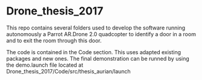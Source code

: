 # Drone_thesis_2017

This repo contains several folders used to develop the software running autonomously 
a Parrot AR.Drone 2.0 quadcopter to identify a door in a room and to exit the room through this door.

The code is contained in the Code section. This uses adapted existing packages and new ones. The final demonstration
can be runned by using the demo.launch file located at Drone_thesis_2017/Code/src/thesis_aurian/launch
